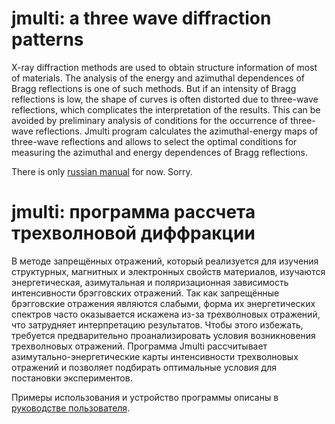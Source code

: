 # jmulti: a three wave diffraction patterns

X-ray diffraction methods are used to obtain
structure information of most of materials.
The analysis of the energy and azimuthal
dependences of Bragg reflections is one
of such methods. But if an intensity of Bragg
reflections is low, the shape of curves
is often distorted due to three-wave reflections,
which complicates the interpretation of the results.
This can be avoided by preliminary analysis
of conditions for the occurrence of three-wave
reflections. Jmulti program calculates
the azimuthal-energy maps of three-wave reflections
and allows to select the optimal conditions
for measuring the azimuthal and energy
dependences of Bragg reflections.

There is only [russian manual][manual_ru] for now. Sorry.

# jmulti: программа рассчета трехволновой диффракции

В методе запрещённых отражений, который реализуется
для изучения структурных, магнитных и электронных
свойств материалов, изучаются энергетическая,
азимутальная и поляризационная зависимость интенсивности
брэгговских отражений.
Так как запрещённые брэгговские отражения являются
слабыми, форма  их энергетических спектров  часто
оказывается искажена из-за трехволновых отражений,
что затрудняет интерпретацию результатов.
Чтобы этого избежать, требуется предварительно
проанализировать условия возникновения трехволновых
отражений. Программа Jmulti рассчитывает
азимутально-энергетические карты интенсивности
трехволновых отражений и позволяет подбирать
оптимальные условия для постановки экспериментов.

Примеры использования и устройство программы описаны
в [руководстве пользователя][manual_ru].

[manual_ru]: doc/jmulti_manual_ru.pdf "User manual in russian"
